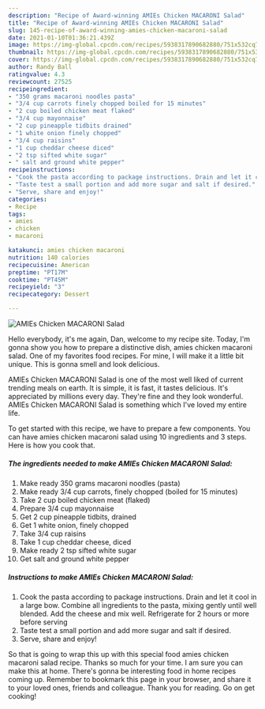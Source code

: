```yaml
---
description: "Recipe of Award-winning AMIEs Chicken MACARONI Salad"
title: "Recipe of Award-winning AMIEs Chicken MACARONI Salad"
slug: 145-recipe-of-award-winning-amies-chicken-macaroni-salad
date: 2021-01-10T01:36:21.439Z
image: https://img-global.cpcdn.com/recipes/5938317890682880/751x532cq70/amies-chicken-macaroni-salad-recipe-main-photo.jpg
thumbnail: https://img-global.cpcdn.com/recipes/5938317890682880/751x532cq70/amies-chicken-macaroni-salad-recipe-main-photo.jpg
cover: https://img-global.cpcdn.com/recipes/5938317890682880/751x532cq70/amies-chicken-macaroni-salad-recipe-main-photo.jpg
author: Randy Ball
ratingvalue: 4.3
reviewcount: 27525
recipeingredient:
- "350 grams macaroni noodles pasta"
- "3/4 cup carrots finely chopped boiled for 15 minutes"
- "2 cup boiled chicken meat flaked"
- "3/4 cup mayonnaise"
- "2 cup pineapple tidbits drained"
- "1 white onion finely chopped"
- "3/4 cup raisins"
- "1 cup cheddar cheese diced"
- "2 tsp sifted white sugar"
- " salt and ground white pepper"
recipeinstructions:
- "Cook the pasta according to package instructions. Drain and let it cool in a large bow. Combine all ingredients to the pasta, mixing gently until well blended. Add the cheese and mix well. Refrigerate for 2 hours or more before serving"
- "Taste test a small portion and add more sugar and salt if desired."
- "Serve, share and enjoy!"
categories:
- Recipe
tags:
- amies
- chicken
- macaroni

katakunci: amies chicken macaroni 
nutrition: 140 calories
recipecuisine: American
preptime: "PT17M"
cooktime: "PT45M"
recipeyield: "3"
recipecategory: Dessert

---
```



![AMIEs Chicken MACARONI Salad](https://img-global.cpcdn.com/recipes/5938317890682880/751x532cq70/amies-chicken-macaroni-salad-recipe-main-photo.jpg)

Hello everybody, it's me again, Dan, welcome to my recipe site. Today, I'm gonna show you how to prepare a distinctive dish, amies chicken macaroni salad. One of my favorites food recipes. For mine, I will make it a little bit unique. This is gonna smell and look delicious.



AMIEs Chicken MACARONI Salad is one of the most well liked of current trending meals on earth. It is simple, it is fast, it tastes delicious. It's appreciated by millions every day. They're fine and they look wonderful. AMIEs Chicken MACARONI Salad is something which I've loved my entire life.


To get started with this recipe, we have to prepare a few components. You can have amies chicken macaroni salad using 10 ingredients and 3 steps. Here is how you cook that.

<!--inarticleads1-->

##### The ingredients needed to make AMIEs Chicken MACARONI Salad:

1. Make ready 350 grams macaroni noodles (pasta)
1. Make ready 3/4 cup carrots, finely chopped (boiled for 15 minutes)
1. Take 2 cup boiled chicken meat (flaked)
1. Prepare 3/4 cup mayonnaise
1. Get 2 cup pineapple tidbits, drained
1. Get 1 white onion, finely chopped
1. Take 3/4 cup raisins
1. Take 1 cup cheddar cheese, diced
1. Make ready 2 tsp sifted white sugar
1. Get  salt and ground white pepper




<!--inarticleads2-->

##### Instructions to make AMIEs Chicken MACARONI Salad:

1. Cook the pasta according to package instructions. Drain and let it cool in a large bow. Combine all ingredients to the pasta, mixing gently until well blended. Add the cheese and mix well. Refrigerate for 2 hours or more before serving
1. Taste test a small portion and add more sugar and salt if desired.
1. Serve, share and enjoy!




So that is going to wrap this up with this special food amies chicken macaroni salad recipe. Thanks so much for your time. I am sure you can make this at home. There's gonna be interesting food in home recipes coming up. Remember to bookmark this page in your browser, and share it to your loved ones, friends and colleague. Thank you for reading. Go on get cooking!
